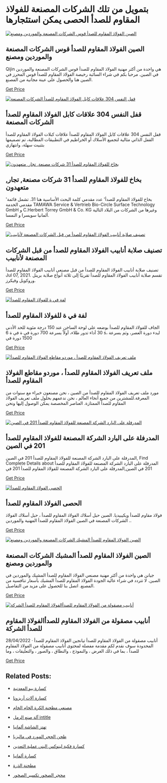 # بتمويل من تلك الشركات المصنعة للفولاذ المقاوم للصدأ الحصى يمكن استئجارها
<a href="https://mnn.zoosnet.net/LR/Chatpre.aspx?id=MNN94995150&p=https://vbl.co.za/" target="_blank">![الصين الفولاذ المقاوم للصدأ قوس الشركات المصنعة والموردين ومصنع](https://raw.githubusercontent.com/gcmcrusher/imgs/main/400.jpg)</a>
## الصين الفولاذ المقاوم للصدأ قوس الشركات المصنعة والموردين ومصنع
Qijin هي واحدة من أكثر مهنية الفولاذ المقاوم للصدأ قوس الشركات المصنعة والموردين في الصين. مرحبا بكم في شراء السائبة رخيصة الفولاذ المقاوم للصدأ قوس المحرز في الصين هنا والحصول على عينة مجانية من المصنع.
<a href="https://mnn.zoosnet.net/LR/Chatpre.aspx?id=MNN94995150&p=https://vbl.co.za/" target="_blank">Get Price</a>
<a href="https://mnn.zoosnet.net/LR/Chatpre.aspx?id=MNN94995150&p=https://vbl.co.za/" target="_blank">![قفل النفس 304 علاقات كابل الفولاذ المقاوم للصدأ الشركات المصنعة](https://raw.githubusercontent.com/gcmcrusher/imgs/main/179.jpg)</a>
## قفل النفس 304 علاقات كابل الفولاذ المقاوم للصدأ الشركات المصنعة
قفل النفس 304 علاقات كابل الفولاذ المقاوم للصدأ علاقات كبلات الفولاذ المقاوم للصدأ القفل الذاتي مثالية لتجميع الأسلاك أو الخراطيم في التطبيقات المطالبة، تم تصميمها بتثبيت سهلة، وانتهازي 
<a href="https://mnn.zoosnet.net/LR/Chatpre.aspx?id=MNN94995150&p=https://vbl.co.za/" target="_blank">Get Price</a>
<a href="https://mnn.zoosnet.net/LR/Chatpre.aspx?id=MNN94995150&p=https://vbl.co.za/" target="_blank">![بخاخ للفولاذ المقاوم للصدأ 31 شركات مصنعة, تجار, متعهدون](https://raw.githubusercontent.com/gcmcrusher/imgs/main/265.jpg)</a>
## بخاخ للفولاذ المقاوم للصدأ 31 شركات مصنعة, تجار, متعهدون
'بخاخ للفولاذ المقاوم للصدأ' عدد مقدمي كلمة البحث الأساسية هنا 31. تشمل قائمة مقدمي الخدمة TAMAWA Service & Vertrieb Bio-Circle Surface Technology GmbH و C.Herbert Torrey GmbH & Co. KG وغيرها من الشركات من البلاد التالية ألمانيا سويسرا و النمسا.
<a href="https://mnn.zoosnet.net/LR/Chatpre.aspx?id=MNN94995150&p=https://vbl.co.za/" target="_blank">Get Price</a>
<a href="https://mnn.zoosnet.net/LR/Chatpre.aspx?id=MNN94995150&p=https://vbl.co.za/" target="_blank">![تصنيف صلابة أنابيب الفولاذ المقاوم للصدأ من قبل الشركات المصنعة لأنابيب ](https://raw.githubusercontent.com/gcmcrusher/imgs/main/474.jpg)</a>
## تصنيف صلابة أنابيب الفولاذ المقاوم للصدأ من قبل الشركات المصنعة لأنابيب 
تصنيف صلابة أنابيب الفولاذ المقاوم للصدأ من قبل مصنعي أنابيب الفولاذ المقاوم للصدأ Jul 07, 2021. تقسم صلابة أنابيب الفولاذ المقاوم للصدأ تقريبًا إلى ثلاثة أنواع صلابة برينل وروكويل وفيكرز.
<a href="https://mnn.zoosnet.net/LR/Chatpre.aspx?id=MNN94995150&p=https://vbl.co.za/" target="_blank">Get Price</a>
<a href="https://mnn.zoosnet.net/LR/Chatpre.aspx?id=MNN94995150&p=https://vbl.co.za/" target="_blank">![لفة في ة للفولاذ المقاوم للصدأ](https://raw.githubusercontent.com/gcmcrusher/imgs/main/11.jpg)</a>
## لفة في ة للفولاذ المقاوم للصدأ
الجاف للفولاذ المقاوم للصدأ بوضعه على لوحة الساخن عند 150 درجة مئوية للحد الأدنى 30 أداء تدور طلاء، أولاً بسرعة 700 دورة في ة في ة 6 s، لبدء دورة العصر، وثم بسرعة 1500 دورة في
<a href="https://mnn.zoosnet.net/LR/Chatpre.aspx?id=MNN94995150&p=https://vbl.co.za/" target="_blank">Get Price</a>
<a href="https://mnn.zoosnet.net/LR/Chatpre.aspx?id=MNN94995150&p=https://vbl.co.za/" target="_blank">![ملف تعريف الفولاذ المقاوم للصدأ ، موردو مقاطع الفولاذ المقاوم للصدأ ](https://raw.githubusercontent.com/gcmcrusher/imgs/main/587.jpg)</a>
## ملف تعريف الفولاذ المقاوم للصدأ ، موردو مقاطع الفولاذ المقاوم للصدأ 
مورد ملف تعريف الفولاذ المقاوم للصدأ من الصين ، نحن مصنعون خبراء مع سنوات من المعرفة.للمشترين من جميع أنحاء العالم ، نحن ندعمهم بحلول ملف تعريف الفولاذ المقاوم للصدأ الممتازة. العناصر المخصصة يمكن الوصول إليها ونحن 
<a href="https://mnn.zoosnet.net/LR/Chatpre.aspx?id=MNN94995150&p=https://vbl.co.za/" target="_blank">Get Price</a>
<a href="https://mnn.zoosnet.net/LR/Chatpre.aspx?id=MNN94995150&p=https://vbl.co.za/" target="_blank">![المدرفلة على البارد الشركة المصنعة للفولاذ المقاوم للصدأ 201 في الصين ](https://raw.githubusercontent.com/gcmcrusher/imgs/main/357.jpg)</a>
## المدرفلة على البارد الشركة المصنعة للفولاذ المقاوم للصدأ 201 في الصين 
المدرفلة على البارد الشركة المصنعة للفولاذ المقاوم للصدأ 201 في الصين, Find Complete Details about المدرفلة على البارد الشركة المصنعة للفولاذ المقاوم للصدأ 201 في الصين,المدرفلة على البارد الشركة المصنعة للفولاذ المقاوم للصدأ 201 في 
<a href="https://mnn.zoosnet.net/LR/Chatpre.aspx?id=MNN94995150&p=https://vbl.co.za/" target="_blank">Get Price</a>
<a href="https://mnn.zoosnet.net/LR/Chatpre.aspx?id=MNN94995150&p=https://vbl.co.za/" target="_blank">![الحصى الفولاذ المقاوم للصدأ](https://raw.githubusercontent.com/gcmcrusher/imgs/main/866.jpg)</a>
## الحصى الفولاذ المقاوم للصدأ
فولاذ مقاوم للصدأ ويكيبيديا. الصين حبل أسلاك الفولاذ المقاوم للصدأ ، حبل أسلاك الفولاذ . الشركات المصنعة في الصين الفولاذ المقاوم للصدأ المهنية والموردين.
<a href="https://mnn.zoosnet.net/LR/Chatpre.aspx?id=MNN94995150&p=https://vbl.co.za/" target="_blank">Get Price</a>
<a href="https://mnn.zoosnet.net/LR/Chatpre.aspx?id=MNN94995150&p=https://vbl.co.za/" target="_blank">![الصين الفولاذ المقاوم للصدأ المشبك الشركات المصنعة والموردين ومصنع ](https://raw.githubusercontent.com/gcmcrusher/imgs/main/546.jpg)</a>
## الصين الفولاذ المقاوم للصدأ المشبك الشركات المصنعة والموردين ومصنع 
جيانن هي واحدة من أكثر مهنية مصنعي الفولاذ المقاوم للصدأ المشبك والموردين في الصين. لا تتردد في شراء عالية الجودة الفولاذ المقاوم للصدأ المشبك بأسعار تنافسية من المصنع. اتصل بنا للحصول على مزيد من التفاصيل.
<a href="https://mnn.zoosnet.net/LR/Chatpre.aspx?id=MNN94995150&p=https://vbl.co.za/" target="_blank">Get Price</a>
<a href="https://mnn.zoosnet.net/LR/Chatpre.aspx?id=MNN94995150&p=https://vbl.co.za/" target="_blank">![أنابيب مصقولة من الفولاذ المقاوم للصدأالفولاذ المقاوم للصدأ الشركة ](https://raw.githubusercontent.com/gcmcrusher/imgs/main/137.jpg)</a>
## أنابيب مصقولة من الفولاذ المقاوم للصدأالفولاذ المقاوم للصدأ الشركة 
28/04/2022 · أنابيب مصقولة من الفولاذ المقاوم للصدأ تيانجين الفولاذ المقاوم للصدأ المحدودة سوف نقدم لكم مقدمة مفصلة لمحتوى أنابيب مصقولة من الفولاذ المقاوم للصدأ ، بما في ذلك الغرض ، والنموذج ، والنطاق ، والصور ، والتعليقات ، وما 
<a href="https://mnn.zoosnet.net/LR/Chatpre.aspx?id=MNN94995150&p=https://vbl.co.za/" target="_blank">Get Price</a>
## Related Posts:
* [كسارة بيو المعدنية](%D9%83%D8%B3%D8%A7%D8%B1%D8%A9%20%D8%A8%D9%8A%D9%88%20%D8%A7%D9%84%D9%85%D8%B9%D8%AF%D9%86%D9%8A%D8%A9.md)
* [كسارة آلات أريزونا](%D9%83%D8%B3%D8%A7%D8%B1%D8%A9%20%D8%A2%D9%84%D8%A7%D8%AA%20%D8%A3%D8%B1%D9%8A%D8%B2%D9%88%D9%86%D8%A7.md)
* [مصنعي مطحنة الكرة الخام الخام](%D9%85%D8%B5%D9%86%D8%B9%D9%8A%20%D9%85%D8%B7%D8%AD%D9%86%D8%A9%20%D8%A7%D9%84%D9%83%D8%B1%D8%A9%20%D8%A7%D9%84%D8%AE%D8%A7%D9%85%20%D8%A7%D9%84%D8%AE%D8%A7%D9%85.md)
* [آلة صنع الرمل intitle](%D8%A2%D9%84%D8%A9%20%D8%B5%D9%86%D8%B9%20%D8%A7%D9%84%D8%B1%D9%85%D9%84%20intitle.md)
* [تهتز الشاشة ألمانيا](%D8%AA%D9%87%D8%AA%D8%B2%20%D8%A7%D9%84%D8%B4%D8%A7%D8%B4%D8%A9%20%D8%A3%D9%84%D9%85%D8%A7%D9%86%D9%8A%D8%A7.md)
* [طحن الحجر المورد في ماليزيا](%D8%B7%D8%AD%D9%86%20%D8%A7%D9%84%D8%AD%D8%AC%D8%B1%20%D8%A7%D9%84%D9%85%D9%88%D8%B1%D8%AF%20%D9%81%D9%8A%20%D9%85%D8%A7%D9%84%D9%8A%D8%B2%D9%8A%D8%A7.md)
* [كسارة فكية لينوكس البني عملية التعدين](%D9%83%D8%B3%D8%A7%D8%B1%D8%A9%20%D9%81%D9%83%D9%8A%D8%A9%20%D9%84%D9%8A%D9%86%D9%88%D9%83%D8%B3%20%D8%A7%D9%84%D8%A8%D9%86%D9%8A%20%D8%B9%D9%85%D9%84%D9%8A%D8%A9%20%D8%A7%D9%84%D8%AA%D8%B9%D8%AF%D9%8A%D9%86.md)
* [كسارة ألمانيا](%D9%83%D8%B3%D8%A7%D8%B1%D8%A9%20%D8%A3%D9%84%D9%85%D8%A7%D9%86%D9%8A%D8%A7.md)
* [مطحنة الذرة](%D9%85%D8%B7%D8%AD%D9%86%D8%A9%20%D8%A7%D9%84%D8%B0%D8%B1%D8%A9.md)
* [محجر الصخور تكسير الصخور](%D9%85%D8%AD%D8%AC%D8%B1%20%D8%A7%D9%84%D8%B5%D8%AE%D9%88%D8%B1%20%D8%AA%D9%83%D8%B3%D9%8A%D8%B1%20%D8%A7%D9%84%D8%B5%D8%AE%D9%88%D8%B1.md)
